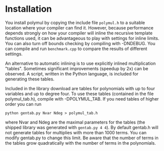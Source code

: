 # Installation #
You install polymul by copying the include file `polymul.h` to a suitable location where
your compiler can find it. However, because performance depends strongly on how your compiler
will inline the recursive template functions used, it can be advantageous to play with
settings for inline limits. You can also turn off bounds checking by compiling with -DNDEBUG.
You can compile and run `benchmark.cpp` to compare the results  of different settings.

An alternative to automatic inlining is to use explicitly inlined multiplication "tables". Sometimes significant improvements (speedup by 2x) can be observed. A script, written in the Python language, is included for generating these tables.

Included in the library download are tables for polynomials with up to four variables and up to degree four.
To use these tables (contained in the file polymul\_tab.h), compile with -DPOLYMUL\_TAB.
If you need tables of higher order you can run

`python gentab.py Nvar Ndeg > polymul_tab.h`

where Nvar and Ndeg are the maximal parameters for the tables (the shipped library was generated with `gentab.py 4 4`). By default gentab.h will not generate tables for multiplies with more than 1000 terms. You can modify gentab.py to change this limit. Be aware that the number of terms in the tables grow quadratically with the number of terms in the polynomials.